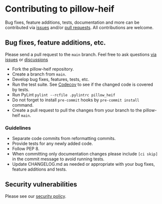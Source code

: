 # Contributing to pillow-heif

Bug fixes, feature additions, tests, documentation and more can be contributed via [issues](https://github.com/bigcat88/pillow_heif/issues) and/or [pull requests](https://github.com/bigcat88/pillow_heif/pulls). All contributions are welcome.

## Bug fixes, feature additions, etc.

Please send a pull request to the `main` branch.  Feel free to ask questions [via issues](https://github.com/bigcat88/pillow_heif/issues) or [discussions](https://github.com/bigcat88/pillow_heif/discussions)

- Fork the pillow-heif repository.
- Create a branch from `main`.
- Develop bug fixes, features, tests, etc.
- Run the test suite. See [Codecov](https://codecov.io/gh) to see if the changed code is covered by tests.
- Run PyLint `pylint --rcfile .pylintrc pillow_heif`
- Do not forget to install `pre-commit` hooks by `pre-commit install` command.
- Create a pull request to pull the changes from your branch to the pillow-heif `main`.

### Guidelines

- Separate code commits from reformatting commits.
- Provide tests for any newly added code.
- Follow PEP 8.
- When committing only documentation changes please include `[ci skip]` in the commit message to avoid running tests.
- Update CHANGELOG.md as needed or appropriate with your bug fixes, feature additions and tests.

## Security vulnerabilities

Please see our [security policy](https://github.com/bigcat88/pillow_heif/blob/master/SECURITY.md).
